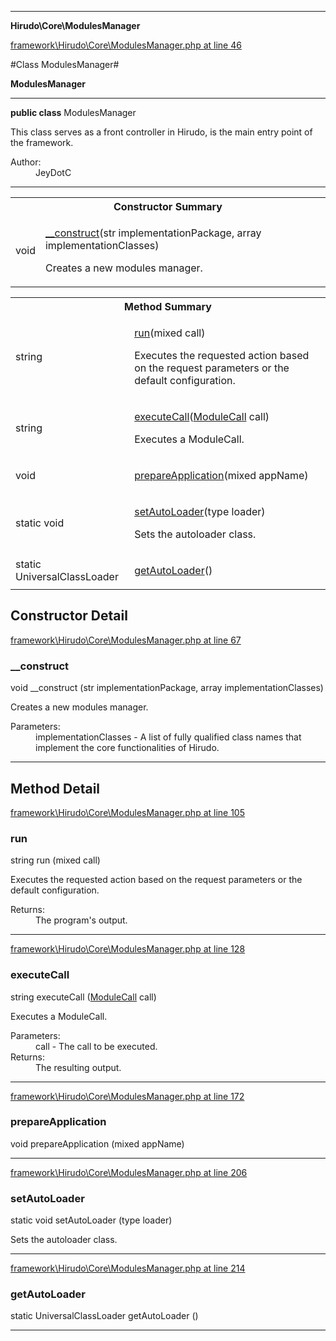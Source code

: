 

- - -

**Hirudo\Core\ModulesManager**


<a href="https://github.com/JeyDotC/Hirudo/blob/make-composer-compatible/framework/Hirudo/Core/ModulesManager.php#L46" target='_blank'>framework\Hirudo\Core\ModulesManager.php at line 46</a>

#Class ModulesManager#

**ModulesManager**




- - -

<p><strong>public  class</strong> <span>ModulesManager</span></p>

<div class="comment" id="overview_description"><p>This class serves as a front controller in Hirudo, is the main entry
point of the framework.</p></div>

<dl>
<dt>Author:</dt>
<dd>JeyDotC</dd>
</dl>


<hr />

<table id="summary_constructor">
<tr><th colspan="2">Constructor Summary</th></tr>
<tr>
<td><span class='k'></span> <span class='nx'>void</span></td>
<td class="description"><p class="name"><a href="#__construct">__construct</a>(str implementationPackage, array<string> implementationClasses)</p><p class="description">Creates a new modules manager.</p></td>
</tr>
</table>

<table id="summary_method">
<tr><th colspan="2">Method Summary</th></tr>
<tr>
<td><span class='k'></span> <span class='nx'>string</span></td>
<td class="description"><p class="name"><a href="#run">run</a>(mixed call)</p><p class="description">Executes the requested action based on the request parameters or the
default configuration.</p></td>
</tr>
<tr>
<td><span class='k'></span> <span class='nx'>string</span></td>
<td class="description"><p class="name"><a href="#executecall">executeCall</a>(<a href="https://github.com/JeyDotC/Hirudo-docs/blob/master/Hirudo/Core/Context/ModuleCall.md">ModuleCall</a> call)</p><p class="description">Executes a ModuleCall.</p></td>
</tr>
<tr>
<td><span class='k'></span> <span class='nx'>void</span></td>
<td class="description"><p class="name"><a href="#prepareapplication">prepareApplication</a>(mixed appName)</p></td>
</tr>
<tr>
<td><span class='k'>static </span> <span class='nx'>void</span></td>
<td class="description"><p class="name"><a href="#setautoloader">setAutoLoader</a>(type loader)</p><p class="description">Sets the autoloader class.</p></td>
</tr>
<tr>
<td><span class='k'>static </span> <span class='nx'>UniversalClassLoader</span></td>
<td class="description"><p class="name"><a href="#getautoloader">getAutoLoader</a>()</p><p class="description"></p></td>
</tr>
</table>

<h2>Constructor Detail</h2>


<a href="https://github.com/JeyDotC/Hirudo/blob/make-composer-compatible/framework/Hirudo/Core/ModulesManager.php#L67" target='_blank'>framework\Hirudo\Core\ModulesManager.php at line 67</a>

<h3 id="__construct">__construct</h3>
<span class='k'></span> <span class='nx'>void</span> <span class='nf'>__construct</span> (str implementationPackage, array<string> implementationClasses)

<div class="details">
<p>Creates a new modules manager.</p><dl>
<dt>Parameters:</dt>
<dd>implementationClasses - A list of fully qualified class names that implement the core functionalities of Hirudo.</dd>
</dl>

</div>

- - -

<h2 id="detail_method">Method Detail</h2>

<a href="https://github.com/JeyDotC/Hirudo/blob/make-composer-compatible/framework/Hirudo/Core/ModulesManager.php#L105" target='_blank'>framework\Hirudo\Core\ModulesManager.php at line 105</a>

<h3 id="run()">run</h3>
<span class='k'></span> <span class='nx'>string</span> <span class='nf'>run</span> (mixed call)

<div class="details">
<p>Executes the requested action based on the request parameters or the
default configuration.</p><dl>
<dt>Returns:</dt>
<dd>The program's output.</dd>
</dl>

</div>

- - -


<a href="https://github.com/JeyDotC/Hirudo/blob/make-composer-compatible/framework/Hirudo/Core/ModulesManager.php#L128" target='_blank'>framework\Hirudo\Core\ModulesManager.php at line 128</a>

<h3 id="executeCall()">executeCall</h3>
<span class='k'></span> <span class='nx'>string</span> <span class='nf'>executeCall</span> (<a href="https://github.com/JeyDotC/Hirudo-docs/blob/master/Hirudo/Core/Context/ModuleCall.md">ModuleCall</a> call)

<div class="details">
<p>Executes a ModuleCall.</p><dl>
<dt>Parameters:</dt>
<dd>call - The call to be executed.</dd>
<dt>Returns:</dt>
<dd>The resulting output.</dd>
</dl>

</div>

- - -


<a href="https://github.com/JeyDotC/Hirudo/blob/make-composer-compatible/framework/Hirudo/Core/ModulesManager.php#L172" target='_blank'>framework\Hirudo\Core\ModulesManager.php at line 172</a>

<h3 id="prepareApplication()">prepareApplication</h3>
<span class='k'></span> <span class='nx'>void</span> <span class='nf'>prepareApplication</span> (mixed appName)

<div class="details">

</div>

- - -


<a href="https://github.com/JeyDotC/Hirudo/blob/make-composer-compatible/framework/Hirudo/Core/ModulesManager.php#L206" target='_blank'>framework\Hirudo\Core\ModulesManager.php at line 206</a>

<h3 id="setAutoLoader()">setAutoLoader</h3>
<span class='k'>static </span> <span class='nx'>void</span> <span class='nf'>setAutoLoader</span> (type loader)

<div class="details">
<p>Sets the autoloader class.</p>
</div>

- - -


<a href="https://github.com/JeyDotC/Hirudo/blob/make-composer-compatible/framework/Hirudo/Core/ModulesManager.php#L214" target='_blank'>framework\Hirudo\Core\ModulesManager.php at line 214</a>

<h3 id="getAutoLoader()">getAutoLoader</h3>
<span class='k'>static </span> <span class='nx'>UniversalClassLoader</span> <span class='nf'>getAutoLoader</span> ()

<div class="details">
<p></p>
</div>

- - -

